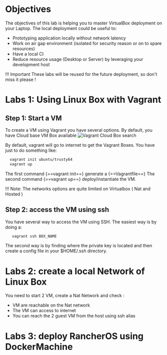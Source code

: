 # Objectives

The objectives of this lab is helping you to master VirtualBox deployment on your Laptop.
The local deployment could be useful to:

* Prototyping application locally without network latency
* Work on air gap environment (isolated for security reason or on to spare resources)
* Have a local CI
* Reduce resource usage (Desktop or Server) by leveraging your development host

!!! Important
    These labs will be reused for the future deployment, so don't miss it please !

# Labs 1: Using Linux Box with Vagrant

## Step 1: Start a VM
To create a VM using Vagrant you have several options.
By default, you have Cloud base VM Box available ![](https://app.vagrantup.com/boxes/search "Vagrant Cloud Box search")

By default, vagrant will go to internet to get the Vagrant Boxes.
You have just to do something like:
```bash
  vagrant init ubuntu/trusty64
  vagrant up
```
The first command {==vagrant init==} generate a {==Vagrantfile==}
The second command {==vagrant up==} deploy/instantiate the VM.

!!! Note: 
    The networks options are quite limited on Virtualbox ( Nat and Hosted )

## Step 2: access the VM using ssh
You have several way to access the VM using SSH.
The easiest way is by doing a:

```bash
   vagrant ssh BOX_NAME
```

The second way is by finding where the private key is located and then create a config file in your $HOME/.ssh directory.


# Labs 2: create a local Network of Linux Box
You need to start 2 VM, create a Nat Network and check :
* VM are reachable on the Nat network
* The VM can access to internet
* You can reach the 2 guest VM from the host using ssh alias


# Labs 3: deploy RancherOS using DockerMachine  

 